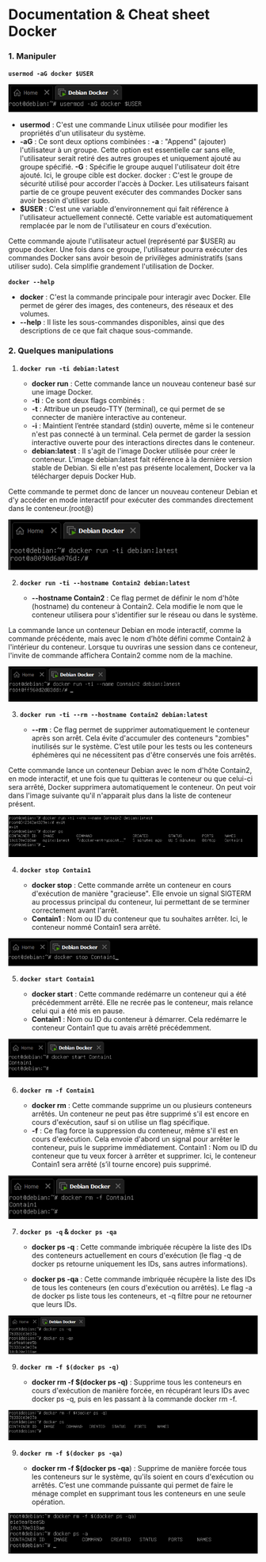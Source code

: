 # Documentation & Cheat sheet Docker

### 1. Manipuler

**``usermod -aG docker $USER``**

![](https://github.com/Shanks69000/Docker-Doc/blob/main/img-Docker/Docker-Manipulation1.png)

- **usermod** : C'est une commande Linux utilisée pour modifier les propriétés d'un utilisateur du système.
- **-aG** : Ce sont deux options combinées :
        **-a** : "Append" (ajouter) l'utilisateur à un groupe. Cette option est essentielle car sans elle, l'utilisateur serait retiré des autres groupes et uniquement ajouté au groupe spécifié.
        **-G** : Spécifie le groupe auquel l'utilisateur doit être ajouté. Ici, le groupe cible est docker.
    docker : C'est le groupe de sécurité utilisé pour accorder l'accès à Docker. Les utilisateurs faisant partie de ce groupe peuvent exécuter des commandes Docker sans avoir besoin d'utiliser sudo.
- **$USER** : C'est une variable d'environnement qui fait référence à l'utilisateur actuellement connecté. Cette variable est automatiquement remplacée par le nom de l'utilisateur en cours d'exécution.

Cette commande ajoute l'utilisateur actuel (représenté par $USER) au groupe docker. Une fois dans ce groupe, l'utilisateur pourra exécuter des commandes Docker sans avoir besoin de privilèges administratifs (sans utiliser sudo). Cela simplifie grandement l'utilisation de Docker.

**``docker --help``**

- **docker** : C'est la commande principale pour interagir avec Docker. Elle permet de gérer des images, des conteneurs, des réseaux et des volumes.
- **--help** : Il liste les sous-commandes disponibles, ainsi que des descriptions de ce que fait chaque sous-commande.


### 2. Quelques manipulations

1. **``docker run -ti debian:latest``**

    - **docker run** : Cette commande lance un nouveau conteneur basé sur une image Docker.
    - **-ti** : Ce sont deux flags combinés :
    - **-t** : Attribue un pseudo-TTY (terminal), ce qui permet de se connecter de manière interactive au conteneur.
     - **-i** : Maintient l’entrée standard (stdin) ouverte, même si le conteneur n'est pas connecté à un terminal. Cela permet de garder la session interactive ouverte pour des interactions directes dans le conteneur.
    - **debian:latest** : Il s'agit de l'image Docker utilisée pour créer le conteneur. L'image 
    debian:latest fait référence à la dernière version stable de Debian. Si elle n'est pas présente localement, Docker va la télécharger depuis Docker Hub.

Cette commande te permet donc de lancer un nouveau conteneur Debian et d'y accéder en mode interactif pour exécuter des commandes directement dans le conteneur.(root@<id du conteneur>)

![](https://github.com/Shanks69000/Docker-Doc/blob/main/img-Docker/docker-Manipulation3.png)

2. **``docker run -ti --hostname Contain2 debian:latest``**

    - **--hostname Contain2** : Ce flag permet de définir le nom d'hôte (hostname) du conteneur à Contain2. Cela modifie le nom que le conteneur utilisera pour s'identifier sur le réseau ou dans le système.

La commande lance un conteneur Debian en mode interactif, comme la commande précédente, mais avec le nom d’hôte défini comme Contain2 à l'intérieur du conteneur. Lorsque tu ouvriras une session dans ce conteneur, l'invite de commande affichera Contain2 comme nom de la machine.

![](https://github.com/Shanks69000/Docker-Doc/blob/main/img-Docker/Docker-Manipulation2.png)

3. **``docker run -ti --rm --hostname Contain2 debian:latest``**

    - **--rm** : Ce flag permet de supprimer automatiquement le conteneur après son arrêt. Cela évite d'accumuler des conteneurs "zombies" inutilisés sur le système. C’est utile pour les tests ou les conteneurs éphémères qui ne nécessitent pas d'être conservés une fois arrêtés.

Cette commande lance un conteneur Debian avec le nom d'hôte Contain2, en mode interactif, et une fois que tu quitteras le conteneur ou que celui-ci sera arrêté, Docker supprimera automatiquement le conteneur.
On peut voir dans l'image suivante qu'il n'apparait plus dans la liste de conteneur présent.

![](https://github.com/Shanks69000/Docker-Doc/blob/main/img-Docker/Docker-Manipulation4.png)

4. **``docker stop Contain1``**

    - **docker stop** : Cette commande arrête un conteneur en cours d'exécution de manière "gracieuse". Elle envoie un signal SIGTERM au processus principal du conteneur, lui permettant de se terminer correctement avant l'arrêt.
    - **Contain1** : Nom ou ID du conteneur que tu souhaites arrêter. Ici, le conteneur nommé Contain1 sera arrêté.

![](https://github.com/Shanks69000/Docker-Doc/blob/main/img-Docker/Docker-Manipulation5.png)

5. **``docker start Contain1``**

    - **docker start** : Cette commande redémarre un conteneur qui a été précédemment arrêté. Elle ne recrée pas le conteneur, mais relance celui qui a été mis en pause.
    - **Contain1** : Nom ou ID du conteneur à démarrer. Cela redémarre le conteneur Contain1 que tu avais arrêté précédemment.

![](https://github.com/Shanks69000/Docker-Doc/blob/main/img-Docker/Docker-Manipulation6.png)

6. **``docker rm -f Contain1``**

    - **docker rm** : Cette commande supprime un ou plusieurs conteneurs arrêtés. Un conteneur ne peut pas être supprimé s'il est encore en cours d'exécution, sauf si on utilise un flag spécifique.
    - **-f** : Ce flag force la suppression du conteneur, même s'il est en cours d'exécution. Cela envoie d'abord un signal pour arrêter le conteneur, puis le supprime immédiatement.
    Contain1 : Nom ou ID du conteneur que tu veux forcer à arrêter et supprimer. Ici, le conteneur Contain1 sera arrêté (s’il tourne encore) puis supprimé.

![](https://github.com/Shanks69000/Docker-Doc/blob/main/img-Docker/Docker-Manipulation7.png)

7. **``docker ps -q`` & ``docker ps -qa``**

    - **docker ps -q** : Cette commande imbriquée récupère la liste des IDs des conteneurs actuellement en cours d'exécution (le flag -q de docker ps retourne uniquement les IDs, sans autres informations).

    - **docker ps -qa** : Cette commande imbriquée récupère la liste des IDs de tous les conteneurs (en cours d'exécution ou arrêtés). Le flag -a de docker ps liste tous les conteneurs, et -q filtre pour ne retourner que leurs IDs.

![](https://github.com/Shanks69000/Docker-Doc/blob/main/img-Docker/Docker-Manipulation8.png)

9. **``docker rm -f $(docker ps -q)``**

    - **docker rm -f $(docker ps -q)** : Supprime tous les conteneurs en cours d'exécution de manière forcée, en récupérant leurs IDs avec docker ps -q, puis en les passant à la commande docker rm -f.

![](https://github.com/Shanks69000/Docker-Doc/blob/main/img-Docker/Docker-Manipulation9.png)

9. **``docker rm -f $(docker ps -qa)``**

    - **docker rm -f $(docker ps -qa**) : Supprime de manière forcée tous les conteneurs sur le système, qu'ils soient en cours d'exécution ou arrêtés. C’est une commande puissante qui permet de faire le ménage complet en supprimant tous les conteneurs en une seule opération.


![](https://github.com/Shanks69000/Docker-Doc/blob/main/img-Docker/Docker-Manipulation10.png)

